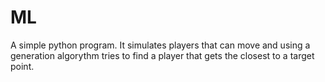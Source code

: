 # ML
A simple python program. It simulates players that can move and using a generation algorythm tries to find a player that gets the closest to a target point. 
